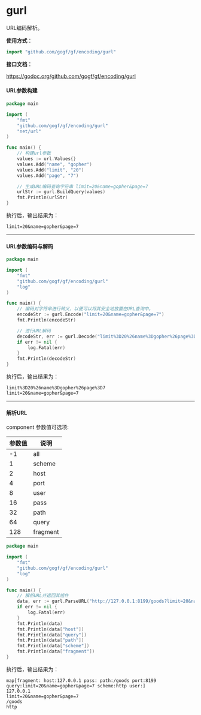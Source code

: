 
# gurl

URL编码解析。

**使用方式**：
```go
import "github.com/gogf/gf/encoding/gurl"
```

**接口文档**：

https://godoc.org/github.com/gogf/gf/encoding/gurl


#### URL参数构建

```go
package main

import (
	"fmt"
	"github.com/gogf/gf/encoding/gurl"
	"net/url"
)

func main() {
	// 构建url参数
	values := url.Values{}
	values.Add("name", "gopher")
	values.Add("limit", "20")
	values.Add("page", "7")

	// 生成URL编码查询字符串 limit=20&name=gopher&page=7
	urlStr := gurl.BuildQuery(values)
	fmt.Println(urlStr)
}
```

执行后，输出结果为：

```
limit=20&name=gopher&page=7
```



---



#### URL参数编码与解码

```go
package main

import (
	"fmt"
	"github.com/gogf/gf/encoding/gurl"
	"log"
)

func main() {
	// 编码对字符串进行转义，以便可以将其安全地放置在URL查询中。
	encodeStr := gurl.Encode("limit=20&name=gopher&page=7")
	fmt.Println(encodeStr)

	// 进行URL解码
	decodeStr, err := gurl.Decode("limit%3D20%26name%3Dgopher%26page%3D7")
	if err != nil {
		log.Fatal(err)
	}
	fmt.Println(decodeStr)
}
```

执行后，输出结果为：

```
limit%3D20%26name%3Dgopher%26page%3D7
limit=20&name=gopher&page=7
```

---



#### 解析URL

component 参数值可选项:

| 参数值 | 说明     |
| ------ | -------- |
| -1     | all      |
| 1      | scheme   |
| 2      | host     |
| 4      | port     |
| 8      | user     |
| 16     | pass     |
| 32     | path     |
| 64     | query    |
| 128    | fragment |

```go
package main

import (
	"fmt"
	"github.com/gogf/gf/encoding/gurl"
	"log"
)

func main() {
	// 解析URL并返回其组件
	data, err := gurl.ParseURL("http://127.0.0.1:8199/goods?limit=20&name=gopher&page=7", -1)
	if err != nil {
		log.Fatal(err)
	}
	fmt.Println(data)
	fmt.Println(data["host"])
	fmt.Println(data["query"])
	fmt.Println(data["path"])
	fmt.Println(data["scheme"])
	fmt.Println(data["fragment"])
}
```

执行后，输出结果为：

```
map[fragment: host:127.0.0.1 pass: path:/goods port:8199 query:limit=20&name=gopher&page=7 scheme:http user:]
127.0.0.1
limit=20&name=gopher&page=7
/goods
http
```

